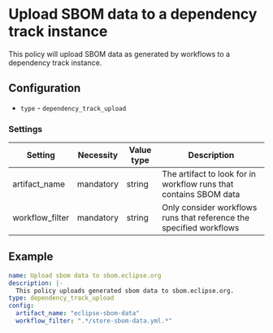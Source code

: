 # Upload SBOM data to a dependency track instance

This policy will upload SBOM data as generated by workflows to a dependency track instance.

## Configuration

- `type` - `dependency_track_upload`

### Settings

| Setting         | Necessity | Value type | Description                                                         |
|-----------------|-----------|------------|---------------------------------------------------------------------|
| artifact_name   | mandatory | string     | The artifact to look for in workflow runs that contains SBOM data   |
| workflow_filter | mandatory | string     | Only consider workflows runs that reference the specified workflows |


## Example

``` yaml
name: Upload sbom data to sbom.eclipse.org
description: |-
  This policy uploads generated sbom data to sbom.eclipse.org.
type: dependency_track_upload
config:
  artifact_name: "eclipse-sbom-data"
  workflow_filter: ".*/store-sbom-data.yml.*"
```
